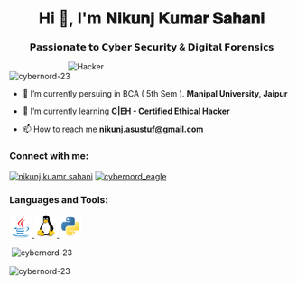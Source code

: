 <h1 align="center">Hi 👋, I'm 𝐍𝐢𝐤𝐮𝐧𝐣 𝐊𝐮𝐦𝐚𝐫 𝐒𝐚𝐡𝐚𝐧𝐢 </h1>
<h3 align="center"> 𝗣𝗮𝘀𝘀𝗶𝗼𝗻𝗮𝘁𝗲 𝘁𝗼 𝗖𝘆𝗯𝗲𝗿 𝗦𝗲𝗰𝘂𝗿𝗶𝘁𝘆 & 𝗗𝗶𝗴𝗶𝘁𝗮𝗹 𝗙𝗼𝗿𝗲𝗻𝘀𝗶𝗰𝘀 </h3>

<img align="right" alt="Hacker" width="400" src="https://cdn.dribbble.com/users/732330/screenshots/4025801/media/b3eef5905ed95c66ef69dd203f663be9.gif">

<p align="left"> <img src="https://komarev.com/ghpvc/?username=cybernord-23&label=Profile%20views&color=0e75b6&style=flat" alt="cybernord-23" /> </p>

- 🔭 I’m currently persuing in BCA ( 5th Sem ). **Manipal University, Jaipur**

- 🌱 I’m currently learning **C|EH - Certified Ethical Hacker**

- 📫 How to reach me **nikunj.asustuf@gmail.com**

<h3 align="left">Connect with me:</h3>
<p align="left">
<a href="https://linkedin.com/in/nikunj kuamr sahani" target="blank"><img align="center" src="https://raw.githubusercontent.com/rahuldkjain/github-profile-readme-generator/master/src/images/icons/Social/linked-in-alt.svg" alt="nikunj kuamr sahani" height="30" width="40" /></a>
<a href="https://instagram.com/cybernord_eagle" target="blank"><img align="center" src="https://raw.githubusercontent.com/rahuldkjain/github-profile-readme-generator/master/src/images/icons/Social/instagram.svg" alt="cybernord_eagle" height="30" width="40" /></a>
</p>

<h3 align="left">Languages and Tools:</h3>
<p align="left"> <a href="https://www.java.com" target="_blank" rel="noreferrer"> <img src="https://raw.githubusercontent.com/devicons/devicon/master/icons/java/java-original.svg" alt="java" width="40" height="40"/> </a> <a href="https://www.linux.org/" target="_blank" rel="noreferrer"> <img src="https://raw.githubusercontent.com/devicons/devicon/master/icons/linux/linux-original.svg" alt="linux" width="40" height="40"/> </a> <a href="https://www.python.org" target="_blank" rel="noreferrer"> <img src="https://raw.githubusercontent.com/devicons/devicon/master/icons/python/python-original.svg" alt="python" width="40" height="40"/> </a> </p>

<p>&nbsp;<img align="center" src="https://github-readme-stats.vercel.app/api?username=cybernord-23&show_icons=true&locale=en" alt="cybernord-23" /></p>

<img align="center" src="https://github-readme-streak-stats.herokuapp.com/?user=cybernord-23&" alt="cybernord-23" /></p>
